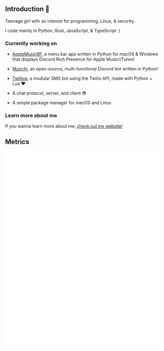 ## Introduction 👋

Teenage girl with an interest for programming, Linux, & security.

I code mainly in Python, Rust, JavaScript, & TypeScript :)

### Currently working on

- [AppleMusicRP](https://github.com/wxllow/applemusicrp), a menu bar app written in Python for macOS & Windows that displays Discord Rich Presence for Apple Music/iTunes!

- [Munchi](https://github.com/wxllow/munchi), an open-source, multi-functional Discord bot written in Python!

- [Twillow](https://github.com/wxllow/twillow), a modular SMS bot using the Twilio API, made with Python + Lua ❤️

- A chat protocol, server, and client 😳

- A simple package manager for macOS and Linux

### Learn more about me

If you wanna learn more about me, [check out my website!](https://wxllow.dev)

## Metrics

![Metrics](/github-metrics.svg)
